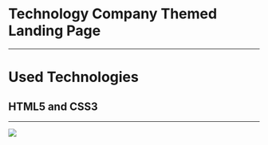 <h1>Technology Company Themed Landing Page </h1>
<hr>
<h1>Used Technologies</h1>
<h2>HTML5 and CSS3 </h2>
<hr>
<img src="images/preview.gif">
